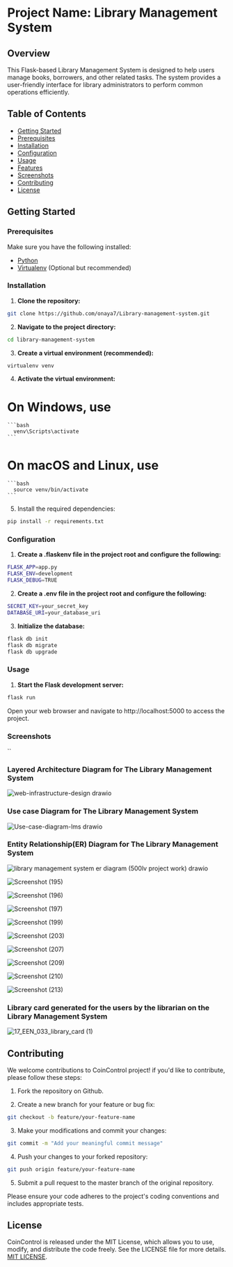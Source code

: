 # Project Name: Library Management System

## Overview

This Flask-based Library Management System is designed to help users manage books, borrowers, and other related tasks. The system provides a user-friendly interface for library administrators to perform common operations efficiently.

## Table of Contents

- [Getting Started](#getting-started)
- [Prerequisites](#prerequisites)
- [Installation](#installation)
- [Configuration](#configuration)
- [Usage](#usage)
- [Features](#features)
- [Screenshots](#screenshots)
- [Contributing](#contributing)
- [License](#license)

## Getting Started

### Prerequisites

Make sure you have the following installed:

- [Python](https://www.python.org/downloads/)
- [Virtualenv](https://virtualenv.pypa.io/en/latest/installation.html) (Optional but recommended)

### Installation

1. **Clone the repository:**

```bash
git clone https://github.com/onaya7/Library-management-system.git
```

2. **Navigate to the project directory:**

```bash
cd library-management-system
```

3. **Create a virtual environment (recommended):**

```bash
virtualenv venv
```

4. **Activate the virtual environment:**

# On Windows, use 
    ```bash
      venv\Scripts\activate
    ```
# On macOS and Linux, use
    ```bash
      source venv/bin/activate
    ```
5. Install the required dependencies:

```bash
pip install -r requirements.txt
```
### Configuration

1. **Create a .flaskenv file in the project root and configure the following:**

```bash
FLASK_APP=app.py
FLASK_ENV=development
FLASK_DEBUG=TRUE
```

2. **Create a .env file in the project root and configure the following:**

```bash
SECRET_KEY=your_secret_key
DATABASE_URI=your_database_uri
```

3. **Initialize the database:**

```bash
flask db init
flask db migrate
flask db upgrade
```

### Usage

1. **Start the Flask development server:**

```bash
flask run
```
Open your web browser and navigate to http://localhost:5000 to access the project.

### Screenshots

``
### Layered Architecture Diagram for The Library Management System
![web-infrastructure-design drawio](https://github.com/onaya7/Library-management-system/assets/63925047/aa1eba2c-90fb-4d8e-81ac-106cbc01197f)

### Use case Diagram for The Library Management System
![Use-case-diagram-lms drawio](https://github.com/onaya7/Library-management-system/assets/63925047/eba812a1-513c-4886-b5b6-ffc1409c467a)

### Entity Relationship(ER)  Diagram for The Library Management System
![library management system er diagram (500lv project work) drawio](https://github.com/onaya7/Library-management-system/assets/63925047/cdeccbf1-44a8-4672-8743-67d5ffca5076)

![Screenshot (195)](https://github.com/onaya7/Library-management-system/assets/63925047/7092a484-d0e6-48ec-9b76-0c26612a36fa)

![Screenshot (196)](https://github.com/onaya7/Library-management-system/assets/63925047/9f82ac9c-df51-4aaf-97c9-a61bb0094195)

![Screenshot (197)](https://github.com/onaya7/Library-management-system/assets/63925047/a21d1513-4d05-4534-9ef4-b48406a5bc2a)

![Screenshot (199)](https://github.com/onaya7/Library-management-system/assets/63925047/e9e49734-3c00-4eea-83b8-3967274f48b1)

![Screenshot (203)](https://github.com/onaya7/Library-management-system/assets/63925047/eb3c8ba5-2307-4af3-9f83-7e9eea74cfff)

![Screenshot (207)](https://github.com/onaya7/Library-management-system/assets/63925047/b9dd0988-c56f-46ad-86a0-9673bedb3614)

![Screenshot (209)](https://github.com/onaya7/Library-management-system/assets/63925047/373e8f43-da0f-43ff-85dc-94cac7cf029b)

![Screenshot (210)](https://github.com/onaya7/Library-management-system/assets/63925047/01fd6b40-5188-4ddb-8063-c1b090d7b53e)

![Screenshot (213)](https://github.com/onaya7/Library-management-system/assets/63925047/7a68ea90-827d-4eb8-aca7-76b637ff7d49)

### Library card generated for the users by the librarian on the Library Management System
![17_EEN_033_library_card (1)](https://github.com/onaya7/Library-management-system/assets/63925047/d2674533-3bc9-49f6-ae8e-e504f1853382)


## Contributing

We welcome contributions to CoinControl project! if you'd like to contribute, please follow these steps:

1.  Fork the repository on Github.

2.  Create a new branch for your feature or bug fix:

```bash
git checkout -b feature/your-feature-name
```

3.  Make your modifications and commit your changes:

```bash
git commit -m "Add your meaningful commit message"
```

4.  Push your changes to your forked repository:

```bash
git push origin feature/your-feature-name
```

5.  Submit a pull request to the master branch of the original repository.

Please ensure your code adheres to the project's coding conventions and includes appropriate tests.

## License

CoinControl is released under the MIT License, which allows you to use, modify, and distribute the code freely. See the LICENSE file for more details.
[MIT LICENSE](https://github.com/onaya7/lms).